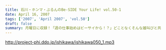 ```yaml
---
title: 石川・ホンマ・ぶるんのBe-SIDE Your Life! vol.50-1
date: April 16, 2007
tags: ['2007', 'April 2007', 'vol.50']
draft: false
summary: 月曜日に収録！「週の仕事始めはビーサイから！？」どことなくそんな雄叫びと共にスタートしたビーサイもなんとこの回で、「５０回目」の配信となります！しかも、ほとんどお休みなしの毎週配信！盆暮れ正月も収録配信を粘り強く続けているビーサイに今後も御期待くださいませ。NAMAE
---
```


http://project-phi.ddo.jp/ishikawa/ishikawa050_1.mp3